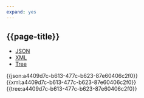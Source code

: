 ```yaml
---
expand: yes
---
```


## {{page-title}}

<div class="nhsd-!t-margin-bottom-6">
  <ul class="nav nav-tabs" role="tablist">
        <li role="presentation" class="active">
            <a href="#JSON-MH-TR-E" role="tab" data-toggle="tab">JSON</a>
        </li>
         <li role="presentation">
            <a href="#XML-MH-TR-E" role="tab" data-toggle="tab">XML</a>
        </li>
        <li role="presentation">
            <a href="#Tree-MH-TR-E" role="tab" data-toggle="tab">Tree</a>
        </li>
  </ul>
    
  <div class="tab-content snippet">
    <div id="JSON-MH-TR-E" role="tabpanel" class="tab-pane active">
{{json:a4409d7c-b613-477c-b623-87e60406c2f0}}
    </div>
    <div id="XML-MH-TR-E" role="tabpanel" class="tab-pane">
{{xml:a4409d7c-b613-477c-b623-87e60406c2f0}}
    </div>
    <div id="Tree-MH-TR-E" role="tabpanel" class="tab-pane">
{{tree:a4409d7c-b613-477c-b623-87e60406c2f0}}
    </div>
  </div>
</div>
